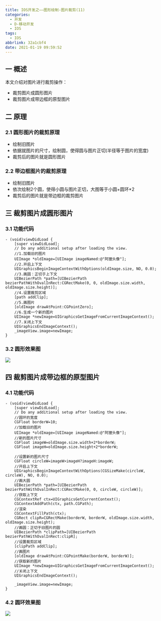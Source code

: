 ```yaml
---
title: IOS开发之——图形绘制-图片裁剪(11)
categories:
  - 开发
  - D-移动开发
  - IOS
tags:
  - IOS
abbrlink: 32a1cbf4
date: 2021-01-19 09:59:52
---
```

## 一 概述

本文介绍对图片进行裁剪操作：

* 裁剪图片成圆形图片
* 裁剪图片成带边框的原型图片

<!--more-->

## 二 原理

### 2.1 圆形图片的裁剪原理

* 绘制旧图片
* 依据就图片的尺寸，绘制圆，使得圆与图片正切(半径等于图片的宽度)
* 裁剪后的图片就是圆形图片

### 2.2 带边框图片的裁剪原理

* 绘制旧图片
* 依次绘制2个圆，使得小圆与图片正切，大图等于小圆+圆环*2
* 裁剪后的图片就是带边框的裁剪图片

## 三 裁剪图片成圆形图片

### 3.1 功能代码

```
- (void)viewDidLoad {
    [super viewDidLoad];
    // Do any additional setup after loading the view.
    //1.加载旧的图片
    UIImage *oldImage=[UIImage imageNamed:@"阿狸头像"];
    //2.开启上下文
    UIGraphicsBeginImageContextWithOptions(oldImage.size, NO, 0.0);
    //3.画圆：正切于上下文
    UIBezierPath *path=[UIBezierPath bezierPathWithOvalInRect:CGRectMake(0, 0, oldImage.size.width, oldImage.size.height)];
    //4.设置裁剪区域
    [path addClip];
    //5.画图片
    [oldImage drawAtPoint:CGPointZero];
    //6.生成一个新的图片
    UIImage *newImage=UIGraphicsGetImageFromCurrentImageContext();
    //7.关闭上下文
    UIGraphicsEndImageContext();
    _imageView.image=newImage;  
}
```

### 3.2 圆形效果图

![][1]

## 四 裁剪图片成带边框的原型图片

### 4.1 功能代码

```
- (void)viewDidLoad {
    [super viewDidLoad];
    // Do any additional setup after loading the view.
    //圆环的宽度
    CGFloat borderW=10;
    //加载旧的图片
    UIImage *oldImage=[UIImage imageNamed:@"阿狸头像"];
    //新的图片尺寸
    CGFloat imageW=oldImage.size.width+2*borderW;
    CGFloat imageH=oldImage.size.height+2*borderW;
    
    //设置新的图片尺寸
    CGFloat circleW=imageW>imageH?imageH:imageW;
    //开启上下文
    UIGraphicsBeginImageContextWithOptions(CGSizeMake(circleW, circleW), NO, 0.0);
    //画大圆
    UIBezierPath *path=[UIBezierPath bezierPathWithOvalInRect:CGRectMake(0, 0, circleW, circleW)];
    //获取上下文
    CGContextRef ctx=UIGraphicsGetCurrentContext();
    CGContextAddPath(ctx, path.CGPath);
    //渲染
    CGContextFillPath(ctx);
    CGRect clipR=CGRectMake(borderW, borderW, oldImage.size.width, oldImage.size.height);
    //画圆：正切于旧图片的圆
    UIBezierPath *clipPath=[UIBezierPath bezierPathWithOvalInRect:clipR];
    //设置裁剪区域
    [clipPath addClip];
    //画图片
    [oldImage drawAtPoint:CGPointMake(borderW, borderW)];
    //获取新的图片
    UIImage *newImage=UIGraphicsGetImageFromCurrentImageContext();
    //关闭上下文
    UIGraphicsEndImageContext();

    _imageView.image=newImage;  
}
```

### 4.2 圆环效果图
![][2]




[1]:https://cdn.staticaly.com/gh/PGzxc/CDN/master/blog-ios/ios-cut-circle-image.png
[2]:https://cdn.staticaly.com/gh/PGzxc/CDN/master/blog-ios/ios-cut-circle-circle-image.png

